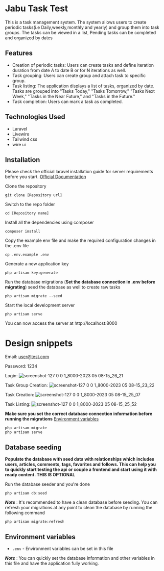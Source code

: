 # Jabu Task Test

This is a task management system. The system allows users to create periodic tasks(i.e Daily,weekly,monthly and yearly) and group them into task groups. The tasks can be viewed in a list, Pending tasks can be completed and organized by dates

## Features

- Creation of periodic tasks: Users can create tasks and define iteration duration  from date A to date B or for N iterations as well.
- Task grouping: Users can create group and attach task to specific group.
- Task listing: The application displays a list of tasks, organized by date. Tasks are grouped into "Tasks Today," "Tasks Tomorrow," "Tasks Next Week," "Tasks in the Near Future," and "Tasks in the Future."
- Task completion: Users can mark a task as completed.

## Technologies Used

- Laravel
- Livewire
- Tailwind css
- wire ui


## Installation

Please check the official laravel installation guide for server requirements before you start. [Official Documentation](https://laravel.com/docs/9.x/installation#installation)

Clone the repository

    git clone [Repository url]

Switch to the repo folder

    cd [Repository name]

Install all the dependencies using composer

    composer install

Copy the example env file and make the required configuration changes in the .env file

    cp .env.example .env

Generate a new application key

    php artisan key:generate

Run the database migrations (**Set the database connection in .env before migrating**) seed the database as well to create raw tasks

    php artisan migrate --seed


Start the local development server

    php artisan serve

You can now access the server at http://localhost:8000

# Design snippets

Email: user@test.com

Password: 1234

Login:
![screenshot-127 0 0 1_8000-2023 05 08-15_26_21](https://user-images.githubusercontent.com/61405290/236801416-55651ffd-591d-4392-8959-b78e351296d5.png)

Task Group Creation:
![screenshot-127 0 0 1_8000-2023 05 08-15_23_22](https://user-images.githubusercontent.com/61405290/236801948-59707624-ff6a-4fb4-b0ad-d064f270863d.png)

Task Creation:
![screenshot-127 0 0 1_8000-2023 05 08-15_25_07](https://user-images.githubusercontent.com/61405290/236801980-241cd5a5-b7a5-4a3e-aff0-c46ab34f7ba6.png)

Task Listing:
![screenshot-127 0 0 1_8000-2023 05 08-15_25_52](https://user-images.githubusercontent.com/61405290/236802001-8fdb0635-436c-4b93-a47b-213f1b159f4f.png)


**Make sure you set the correct database connection information before running the migrations** [Environment variables](#environment-variables)

    php artisan migrate
    php artisan serve

## Database seeding

**Populate the database with seed data with relationships which includes users, articles, comments, tags, favorites and follows. This can help you to quickly start testing the api or couple a frontend and start using it with ready content. THIS IS OPTIONAL**

Run the database seeder and you're done

    php artisan db:seed

***Note*** : It's recommended to have a clean database before seeding. You can refresh your migrations at any point to clean the database by running the following command

    php artisan migrate:refresh


## Environment variables

- `.env` - Environment variables can be set in this file

***Note*** : You can quickly set the database information and other variables in this file and have the application fully working.


